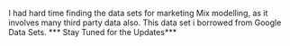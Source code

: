 I had hard time finding the data sets for marketing Mix modelling, as it involves many third party data also. This data set i borrowed from Google Data Sets.
*** Stay Tuned for the Updates***
